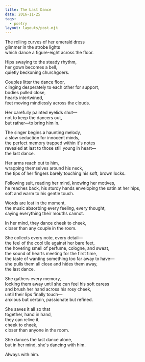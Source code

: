 ```yaml
---
title: The Last Dance
date: 2016-11-25
tags:
  - poetry
layout: layouts/post.njk
---
```


The rolling curves of her emerald dress<br/>
glimmer in the strobe lights<br/>
which dance a figure-eight across the floor.

Hips swaying to the steady rhythm,<br/>
her gown becomes a bell,<br/>
quietly beckoning churchgoers.

Couples litter the dance floor,<br/>
clinging desperately to each other for support,<br/>
bodies pulled close,<br/>
hearts intertwined,<br/>
feet moving mindlessly across the clouds.

Her carefully painted eyelids shut&mdash;<br/>
not to keep the dancers out,<br/>
but rather&mdash;to bring him in.

The singer begins a haunting melody,<br/>
a slow seduction for innocent minds,<br/>
the perfect memory trapped within it's notes<br/>
revealed at last to those still young in heart&mdash;<br/>
the last dance.

Her arms reach out to him,<br/>
wrapping themselves around his neck,<br/>
the tips of her fingers barely touching his soft, brown locks.

Following suit, reading her mind, knowing her motives,<br/>
he reaches back, his sturdy hands enveloping the satin at her hips,<br/>
soft and warm to his gentle touch.

Words are lost in the moment,<br/>
the music absorbing every feeling, every thought,<br/>
saying everything their mouths cannot.

In her mind, they dance cheek to cheek,<br/>
closer than any couple in the room.

She collects every note, every detail&mdash;<br/>
the feel of the cool tile against her bare feet,<br/>
the hovering smell of perfume, cologne, and sweat,<br/>
the sound of hearts meeting for the first time,<br/>
the taste of wanting something too far away to have&mdash;<br/>
she pulls them all close and hides them away,<br/>
the last dance.

She gathers every memory,<br/>
locking them away until she can feel his soft caress<br/>
and brush her hand across his rosy cheek,<br/>
until their lips finally touch&mdash;<br/>
anxious but certain, passionate but refined.

She saves it all so that<br/>
together, hand in hand,<br/>
they can relive it,<br/>
cheek to cheek,<br/>
closer than anyone in the room.

She dances the last dance alone,<br/>
but in her mind, she's dancing with him.

Always with him.
